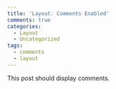 ```yaml
---
title: 'Layout: Comments Enabled'
comments: true
categories:
  - Layout
  - Uncategorized
tags:
  - comments
  - layout
---
```


This post should display comments.
